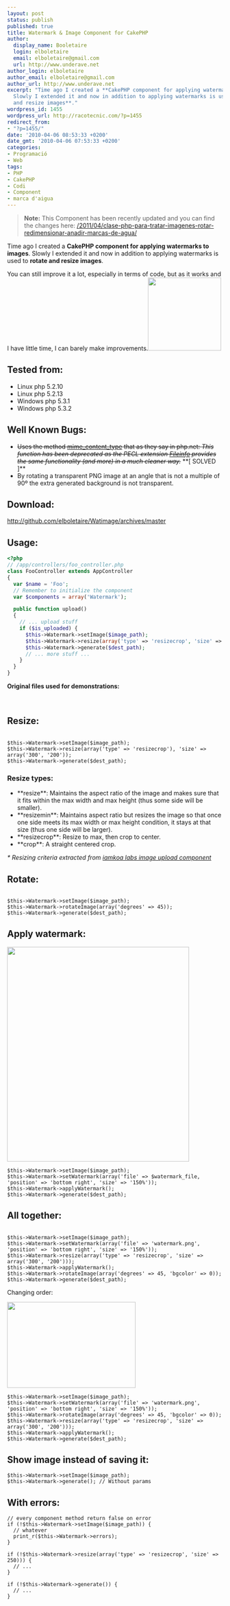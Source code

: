 ```yaml
---
layout: post
status: publish
published: true
title: Watermark & Image Component for CakePHP
author:
  display_name: Booletaire
  login: elboletaire
  email: elboletaire@gmail.com
  url: http://www.underave.net
author_login: elboletaire
author_email: elboletaire@gmail.com
author_url: http://www.underave.net
excerpt: "Time ago I created a **CakePHP component for applying watermarks to images**.
  Slowly I extended it and now in addition to applying watermarks is used to **rotate
  and resize images**."
wordpress_id: 1455
wordpress_url: http://racotecnic.com/?p=1455
redirect_from:
- "?p=1455/"
date: '2010-04-06 08:53:33 +0200'
date_gmt: '2010-04-06 07:53:33 +0200'
categories:
- Programació
- Web
tags:
- PHP
- CakePHP
- Codi
- Component
- marca d'aigua
---
```


> **Note:** This Component has been recently updated and you can find the changes
here: <a title="Clase PHP para tratar imágenes (rotar, redimensionar, añadir marcas de agua..)" href="{{ site.url }}/2011/04/clase-php-para-tratar-imagenes-rotar-redimensionar-anadir-marcas-de-agua/">/2011/04/clase-php-para-tratar-imagenes-rotar-redimensionar-anadir-marcas-de-agua/</a>

Time ago I created a **CakePHP component for applying watermarks to images**. Slowly I extended it and now in addition to applying watermarks is used to **rotate and resize images**.

You can still improve it a lot, especially in terms of code, but as it works and I have little time, I can barely make improvements.<img class="alignright" title="all_together" src="{{ site.url }}/uploads/2010/04/all_together.jpeg" alt="" width="171" height="170" />

## Tested from:

<ul>
  <li>Linux php 5.2.10</li>
  <li>Linux php 5.2.13</li>
  <li>Windows php 5.3.1</li>
  <li>Windows php 5.3.2</li>
</ul>

## Well Known Bugs:

<ul>
  <li><del>Uses the method <a rel="nofollow" href="http://php.net/manual/en/function.mime-content-type.php" target="_blank">mime_content_type</a> that as they say in php.net: <em>This function has been deprecated as the PECL extension <a rel="nofollow" href="http://www.php.net/manual/en/ref.fileinfo.php" target="_blank">Fileinfo</a> provides the same functionality (and more) in a much cleaner way.</em></del> **[ SOLVED ]**</li>
  <li>By rotating a transparent PNG image at an angle that is not a multiple of 90º the extra generated background is not transparent.</li>
</ul>

## Download:

<a rel="nofollow" href="http://github.com/elboletaire/Watimage/archives/master" target="_blank">http://github.com/elboletaire/Watimage/archives/master</a>

<a id="more"></a><a id="more-1455"></a>

## Usage:

~~~php
<?php
// /app/controllers/foo_controller.php
class FooController extends AppController
{
  var $name = 'Foo';
  // Remember to initialize the component
  var $components = array('Watermark');

  public function upload()
  {
    // ... upload stuff
    if ($is_uploaded) {
      $this->Watermark->setImage($image_path);
      $this->Watermark->resize(array('type' => 'resizecrop', 'size' => array(450, 450)));
      $this->Watermark->generate($dest_path);
      // ... more stuff ...
    }
  }
}
~~~

**Original files used for demonstrations:**

<img class="size-full wp-image-1464 aligncenter" title="imatge23" src="{{ site.url }}/uploads/2010/04/imatge23.jpg" alt="" />
<img class="alignnone size-full wp-image-1470" title="watermark" src="{{ site.url }}/uploads/2010/04/watermark.png" alt="" />

## Resize:

<img class="alignnone size-full wp-image-1461" title="resizecrop" src="{{ site.url }}/uploads/2010/04/resizecrop.jpeg" alt=""  />

~~~php?start_inline=1
$this->Watermark->setImage($image_path);
$this->Watermark->resize(array('type' => 'resizecrop'), 'size' => array('300', '200'));
$this->Watermark->generate($dest_path);
~~~

### Resize types:

<ul>
  <li>**resize**: Maintains the aspect ratio of the image and makes sure that it fits within the max width and max height (thus some side will be smaller).</li>
  <li>**resizemin**: Maintains aspect ratio but resizes the image so that once one side meets its max width or max height condition, it stays at that size (thus one side will be larger).</li>
  <li>**resizecrop**: Resize to max, then crop to center.</li>
  <li>**crop**: A straight centered crop.</li>
</ul>

<em>* Resizing criteria extracted from <a rel="nofollow" href="http://labs.iamkoa.net/2007/10/23/image-upload-component-cakephp/" target="_blank">iamkoa labs image upload component</a></em>

## Rotate:

<img title="rotate" src="{{ site.url }}/uploads/2010/04/rotate.jpeg" alt="" />

~~~php?start_inline=1
$this->Watermark->setImage($image_path);
$this->Watermark->rotateImage(array('degrees' => 45));
$this->Watermark->generate($dest_path);
~~~

## Apply watermark:

<img class="alignnone size-full wp-image-1472" title="watermark" src="{{ site.url }}/uploads/2010/04/watermark.jpeg" alt="" width="425" height="500" />

~~~php?start_inline=1
$this->Watermark->setImage($image_path);
$this->Watermark->setWatermark(array('file' => $watermark_file, 'position' => 'bottom right', 'size' => '150%'));
$this->Watermark->applyWatermark();
$this->Watermark->generate($dest_path);
~~~

## All together:

<img class="alignnone size-full wp-image-1473" title="all_together" src="{{ site.url }}/uploads/2010/04/all_together.jpeg" alt="" />

~~~php?start_inline=1
$this->Watermark->setImage($image_path);
$this->Watermark->setWatermark(array('file' => 'watermark.png', 'position' => 'bottom right', 'size' => '150%'));
$this->Watermark->resize(array('type' => 'resizecrop', 'size' => array('300', '200')));
$this->Watermark->applyWatermark();
$this->Watermark->rotateImage(array('degrees' => 45, 'bgcolor' => 0));
$this->Watermark->generate($dest_path);
~~~

Changing order:

<img class="alignnone size-full wp-image-1475" title="all_together2" src="{{ site.url }}/uploads/2010/04/all_together2.jpeg" alt="" width="300" height="200" />

~~~php?start_inline=1
$this->Watermark->setImage($image_path);
$this->Watermark->setWatermark(array('file' => 'watermark.png', 'position' => 'bottom right', 'size' => '150%'));
$this->Watermark->rotateImage(array('degrees' => 45, 'bgcolor' => 0));
$this->Watermark->resize(array('type' => 'resizecrop', 'size' => array('300', '200')));
$this->Watermark->applyWatermark();
$this->Watermark->generate($dest_path);
~~~

## Show image instead of saving it:

~~~php?start_inline=1
$this->Watermark->setImage($image_path);
$this->Watermark->generate(); // Without params
~~~

## With errors:

~~~php?start_inline=1
// every component method return false on error
if (!$this->Watermark->setImage($image_path)) {
  // whatever
  print_r($this->Watermark->errors);
}

if (!$this->Watermark->resize(array('type' => 'resizecrop', 'size' => 250))) {
  // ...
}

if (!$this->Watermark->generate()) {
  // ...
}
~~~

